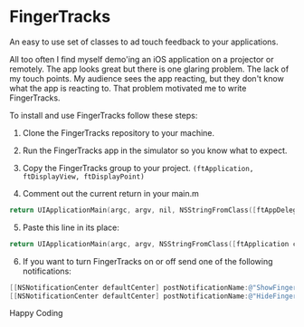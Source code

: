 FingerTracks
============

An easy to use set of classes to ad touch feedback to your applications.

All too often I find myself demo'ing an iOS application on a projector or remotely. 
The app looks great but there is one glaring problem. The lack of my touch points. 
My audience sees the app reacting, but they don't know what the app is reacting to. 
That problem motivated me to write FingerTracks.


To install and use FingerTracks follow these steps:

1. Clone the FingerTracks repository to your machine.

2. Run the FingerTracks app in the simulator so you know what to expect.

3. Copy the FingerTracks group to your project. ```(ftApplication, ftDisplayView, ftDisplayPoint)```

4. Comment out the current return in your main.m 

``` objective-c
return UIApplicationMain(argc, argv, nil, NSStringFromClass([ftAppDelegate class]));
```

5. Paste this line in its place:

``` objective-c
return UIApplicationMain(argc, argv, NSStringFromClass([ftApplication class]), NSStringFromClass([ftAppDelegate class]));
```

6. If you want to turn FingerTracks on or off send one of the following notifications: 
  
``` objective-c
[[NSNotificationCenter defaultCenter] postNotificationName:@"ShowFingerTracks" object:self]; // Enable
[[NSNotificationCenter defaultCenter] postNotificationName:@"HideFingerTracks" object:self]; // Disable
```

Happy Coding